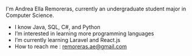 I'm Andrea Ella Remoreras, currently an undergraduate student major in Computer Science.

- I know Java, SQL, C#, and Python
- I’m interested in learning more programming languages 
- I’m currently learning Laravel and React.js
- How to reach me : remoreras.ae@gmail.com

<!---

--->
